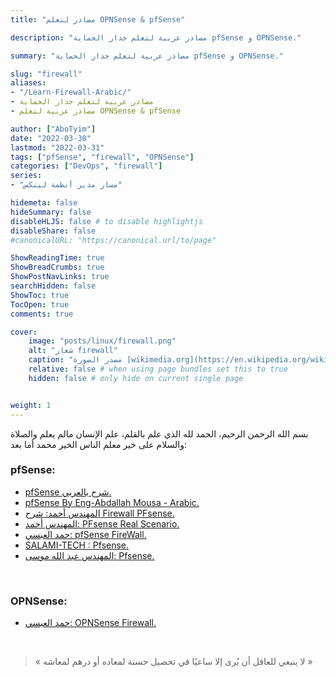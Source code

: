 ```yaml
---
title: "مصادر لتعلم OPNSense & pfSense"

description: "مصادر عربية لتعلم جدار الحماية pfSense و OPNSense."

summary: "مصادر عربية لتعلم جدار الحماية pfSense و OPNSense."

slug: "firewall"
aliases: 
- "/Learn-Firewall-Arabic/"
- مصادر عربية لتعلم جدار الحماية
- مصادر عربية لتعلم OPNSense & pfSense

author: ["AboTyim"]
date: "2022-03-30"
lastmod: "2022-03-31"
tags: ["pfSense", "firewall", "OPNSense"]
categories: ["DevOps", "firewall"]
series: 
- "مسار مدير أنظمة لينكس"

hidemeta: false
hideSummary: false
disableHLJS: false # to disable highlightjs
disableShare: false
#canonicalURL: "https://canonical.url/to/page"

ShowReadingTime: true
ShowBreadCrumbs: true
ShowPostNavLinks: true
searchHidden: false
ShowToc: true
TocOpen: true
comments: true

cover:
    image: "posts/linux/firewall.png"
    alt: "شعار firewall"
    caption: "مصدر الصورة [wikimedia.org](https://en.wikipedia.org/wiki/File:Firewall.png)"
    relative: false # when using page bundles set this to true
    hidden: false # only hide on current single page


weight: 1
---
```




بسم الله الرحمن الرحيم، الحمد لله الذي علم بالقلم، علم الإنسان مالم يعلم والصلاة والسلام على خير معلم الناس الخير محمد أما بعد:



### pfSense:

- [pfSense شرح بالعربي.](https://www.youtube.com/playlist?list=PLCIJjtzQPZJ_en3BNcffq2-Lg2mu0BtnS)
- [pfSense By Eng-Abdallah Mousa - Arabic.](https://www.youtube.com/playlist?list=PLCIJjtzQPZJ8tRlJq6G5Cwt2c_l2GvEWk)
- [المهندس أحمد: شرح Firewall PFsense.](https://www.youtube.com/playlist?list=PLnw6_YqQO2xksxLcrysqy7J50vRT6HDQi)
- [المهندس أحمد: PFsense Real Scenario.](https://www.youtube.com/playlist?list=PLnw6_YqQO2xm5eMQ5bBLqSmN35BDouVf2)
- [حمد العبسي: pfSense FireWall.](https://www.youtube.com/playlist?list=PL_fM3hPRoGFbI5WInq9BkakI-cNEyJ1ba)
- [ SALAMI-TECH : Pfsense.](https://www.youtube.com/playlist?list=PLoaiVxx0lqPMolHAJjUvpDlG4vWgirI-x)
- [المهندس عبد الله موسى: Pfsense.](https://www.youtube.com/playlist?list=PLpN4oO_ivZXt-oFf3KoUqXvzzk8rwuZBM)


<br>

### OPNSense:

- [حمد العبسي: OPNSense Firewall.](https://www.youtube.com/playlist?list=PL_fM3hPRoGFaKQ619N3MBd8jkldqxt7uW)

<br>

> « لا ينبغي للعاقل أن يُرى إلا ساعيًا في تحصيل حسنة لمعاده أو درهم لمعاشه »
> 
